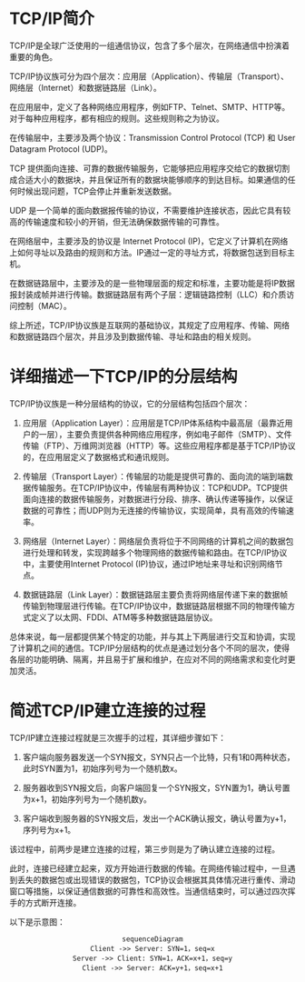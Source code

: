# TCP/IP简介
TCP/IP是全球广泛使用的一组通信协议，包含了多个层次，在网络通信中扮演着重要的角色。

TCP/IP协议族可分为四个层次：应用层（Application）、传输层（Transport）、网络层（Internet）和数据链路层（Link）。

在应用层中，定义了各种网络应用程序，例如FTP、Telnet、SMTP、HTTP等。对于每种应用程序，都有相应的规则。这些规则称之为协议。

在传输层中，主要涉及两个协议：Transmission Control Protocol (TCP) 和 User Datagram Protocol (UDP)。

TCP 提供面向连接、可靠的数据传输服务，它能够把应用程序交给它的数据切割成合适大小的数据块，并且保证所有的数据块能够顺序的到达目标。如果通信的任何时候出现问题，TCP会停止并重新发送数据。

UDP 是一个简单的面向数据报传输的协议，不需要维护连接状态，因此它具有较高的传输速度和较小的开销，但无法确保数据传输的可靠性。

在网络层中，主要涉及的协议是 Internet Protocol (IP)，它定义了计算机在网络上如何寻址以及路由的规则和方法。IP通过一定的寻址方式，将数据包送到目标主机。

在数据链路层中，主要涉及的是一些物理层面的规定和标准，主要功能是将IP数据报封装成帧并进行传输。数据链路层有两个子层：逻辑链路控制（LLC）和介质访问控制（MAC）。

综上所述，TCP/IP协议族是互联网的基础协议，其规定了应用程序、传输、网络和数据链路四个层次，并且涉及到数据传输、寻址和路由的相关规则。
# 详细描述一下TCP/IP的分层结构
TCP/IP协议族是一种分层结构的协议，它的分层结构包括四个层次：

1. 应用层（Application Layer）：应用层是TCP/IP体系结构中最高层（最靠近用户的一层），主要负责提供各种网络应用程序，例如电子邮件（SMTP）、文件传输（FTP）、万维网浏览器（HTTP）等。这些应用程序都是基于TCP/IP协议的，在应用层定义了数据格式和通讯规则。

2. 传输层（Transport Layer）：传输层的功能是提供可靠的、面向流的端到端数据传输服务。在TCP/IP协议中，传输层有两种协议：TCP和UDP。TCP提供面向连接的数据传输服务，对数据进行分段、排序、确认传递等操作，以保证数据的可靠性；而UDP则为无连接的传输协议，实现简单，具有高效的传输速率。

3. 网络层（Internet Layer）：网络层负责将位于不同网络的计算机之间的数据包进行处理和转发，实现跨越多个物理网络的数据传输和路由。在TCP/IP协议中，主要使用Internet Protocol (IP)协议，通过IP地址来寻址和识别网络节点。

4. 数据链路层（Link Layer）：数据链路层主要负责将网络层传递下来的数据帧传输到物理层进行传输。在TCP/IP协议中，数据链路层根据不同的物理传输方式定义了以太网、FDDI、ATM等多种数据链路层协议。

总体来说，每一层都提供某个特定的功能，并与其上下两层进行交互和协调，实现了计算机之间的通信。TCP/IP分层结构的优点是通过划分各个不同的层次，使得各层的功能明确、隔离，并且易于扩展和维护，在应对不同的网络需求和变化时更加灵活。
# 简述TCP/IP建立连接的过程
TCP/IP建立连接过程就是三次握手的过程，其详细步骤如下：

1. 客户端向服务器发送一个SYN报文，SYN只占一个比特，只有1和0两种状态，此时SYN置为1，初始序列号为一个随机数x。

2. 服务器收到SYN报文后，向客户端回复一个SYN报文，SYN置为1，确认号置为x+1，初始序列号为一个随机数y。

3. 客户端收到服务器的SYN报文后，发出一个ACK确认报文，确认号置为y+1，序列号为x+1。

该过程中，前两步是建立连接的过程，第三步则是为了确认建立连接的过程。

此时，连接已经建立起来，双方开始进行数据的传输。在网络传输过程中，一旦遇到丢失的数据包或出现错误的数据包，TCP协议会根据其具体情况进行重传、滑动窗口等措施，以保证通信数据的可靠性和高效性。当通信结束时，可以通过四次挥手的方式断开连接。

以下是示意图：
<div align="center">

```mermaid
sequenceDiagram
Client ->> Server: SYN=1，seq=x
Server ->> Client: SYN=1，ACK=x+1，seq=y
Client ->> Server: ACK=y+1，seq=x+1
```
</div>